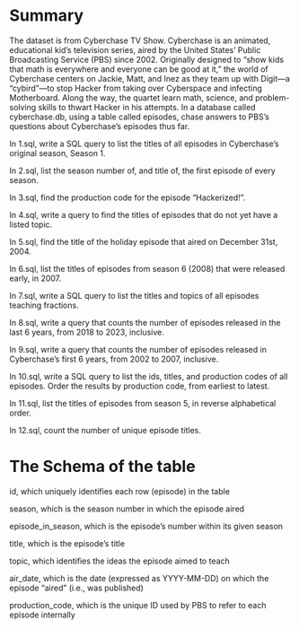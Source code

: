 # Summary
The dataset is from Cyberchase TV Show. Cyberchase is an animated, educational kid’s television series, aired by the United States’ Public Broadcasting Service (PBS) since 2002. Originally designed to “show kids that math is everywhere and everyone can be good at it,” the world of Cyberchase centers on Jackie, Matt, and Inez as they team up with Digit—a “cybird”—to stop Hacker from taking over Cyberspace and infecting Motherboard.
Along the way, the quartet learn math, science, and problem-solving skills to thwart Hacker in his attempts.
In a database called cyberchase.db, using a table called episodes, chase answers to PBS’s questions about Cyberchase’s episodes thus far.

In 1.sql, write a SQL query to list the titles of all episodes in Cyberchase’s original season, Season 1.

In 2.sql, list the season number of, and title of, the first episode of every season.

In 3.sql, find the production code for the episode “Hackerized!”.

In 4.sql, write a query to find the titles of episodes that do not yet have a listed topic.

In 5.sql, find the title of the holiday episode that aired on December 31st, 2004.

In 6.sql, list the titles of episodes from season 6 (2008) that were released early, in 2007.

In 7.sql, write a SQL query to list the titles and topics of all episodes teaching fractions.

In 8.sql, write a query that counts the number of episodes released in the last 6 years, from 2018 to 2023, inclusive.

In 9.sql, write a query that counts the number of episodes released in Cyberchase’s first 6 years, from 2002 to 2007, inclusive.

In 10.sql, write a SQL query to list the ids, titles, and production codes of all episodes. Order the results by production code, from earliest to latest.

In 11.sql, list the titles of episodes from season 5, in reverse alphabetical order.

In 12.sql, count the number of unique episode titles.


# The Schema of the table

id, which uniquely identifies each row (episode) in the table

season, which is the season number in which the episode aired

episode_in_season, which is the episode’s number within its given season

title, which is the episode’s title

topic, which identifies the ideas the episode aimed to teach

air_date, which is the date (expressed as YYYY-MM-DD) on which the episode “aired” (i.e., was published)

production_code, which is the unique ID used by PBS to refer to each episode internally
